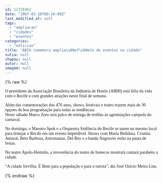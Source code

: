 ```yaml
---
id: 12376962
date: "2007-03-10T09:10:00Z"
last_modified_at: null
tags:
  - "ampliacao"
  - "cidades"
  - "eventos"
categories:
  - "noticias"
title: "ABIH comemora amplia\u00e7\u00e3o de eventos na cidade"
sutia: null
chapeu: null
autor: null
imagem: null
---
```

{% raw %}
<p><P><FONT face=Verdana>O presidente da Associação Brasileira da Indústria de Hotéis (ABIH) está feliz da vida com o Recife e com grandes atrações neste final de semana. </FONT></P></p>
<p><P><FONT face=Verdana>Além das comemorações dos 470 anos, shows, festivais e teatro trazem mais de 30 opçoes de boa programação para todas as tendências. <BR>Neste sábado Marco Zero será palco de entrega de troféus às agremiações campeãs do carnaval.</FONT></P></p>
<p><P><FONT face=Verdana>No domingo, o Maestro Spok e a Orquestra Sinfôncia do Recife se unem no mesmo local para festejar o Recife em um evento imperdível. Shows com Maria Bethânia. Cristina Amaral, Beto Barbosa, Astronautas, Del Rey e a banda Negroove estão na pauta de festas. </FONT></P></p>
<p><P><FONT face=Verdana>No teatro Apolo-Hermilo, a irreverência do teatro de bonecos mostrará cantará parabéns a cidade. </FONT></P></p>
<p><P><FONT face=Verdana>“A cidade fervilha. É Bom para a população e para o turista”, diz José Otávio Meira Lins. </FONT></P> </p>
{% endraw %}